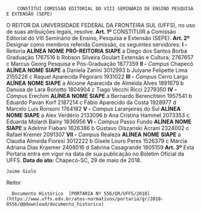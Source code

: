         CONSTITUI COMISSÃO EDITORIAL DO VIII SEMINÁRIO DE ENSINO PESQUISA E EXTENSÃO (SEPE)  

 O REITOR DA UNIVERSIDADE FEDERAL DA FRONTEIRA SUL (UFFS), no uso de suas atribuições legais, resolve.   **Art. 1º** CONSTITUIR a Comissão Editorial do VIII Seminário de Ensino, Pesquisa e Extensão (SEPE).   **Art. 2º** Designar como membros referida Comissão, os seguintes servidores: **I -** Reitoria     **ALÍNEA**    **NOME**    **PRÓ-REITORIA**    **SIAPE**     a  Diego dos Santos Borba   Graduação   1767516     b   Robson Silveira Goulart   Extensão e Cultura;   2767657     c   Marcus Georg   Pesquisa e Pós-Graduação   1877359       **II -**  *Campus* Chapecó     **ALÍNEA**    **NOME**    **SIAPE**      a   Daniela Zanini   3012993     b   Julyane Felipette Lima   2155226     c   Raquel Aparecida Pegoraro   1931022       **III -**  *Campus* Cerro Largo     **ALÍNEA**    **NOME**    **SIAPE**      a   Alcione Aparecida de Almeida Alves   1891679     b   Danusa de Lara Bonotto   1804904     c   Tiago Vecchi Ricci   2279350       **IV -**  *Campus* Erechim     **ALÍNEA**    **NOME**    **SIAPE**      a   Bernardo Berenchtein   1957541     b   Eduardo Pavan Korf   2187214     c   Fábio Aparecido da Costa   1928977     d   Marcelo Luis Ronsoni   1764182       **V -**  *Campus* Laranjeiras do Sul     **ALÍNEA**    **NOME**    **SIAPE**      a   Alex Verdério   2133096     b   Ana Cristina Hammel   2073353     c   Eduarda Molardi Bainy   1836956       **VI -**  *Campus* Passo Fundo     **ALÍNEA**    **NOME**    **SIAPE**      a   Adelmir Fiabani   1626386     b   Gustavo Olszanski Acrani   2324002     c   Rafael Kremer   2091307       **VII -**  *Campus* Realeza     **ALÍNEA**    **NOME**    **SIAPE**      a   Claudia Almeida Fioresi   3012222     b   Gisele Louro Peres   1526379     c   Márcia Adriana Dias Kraemer   2408016     d   Sabrina Casagrande   1805159        **Art. 3º** Esta Portaria entra em vigor na data de sua publicação no Boletim Oficial da UFFS.      **Data do ato:** Chapecó-SC, 29 de maio de 2018.   
 

    Jaime Giolo   
 Reitor 

      Documento Histórico  [PORTARIA Nº 556/GR/UFFS/2018](https://www.uffs.edu.br/atos-normativos/portaria/gr/2018-0556/@@download/documento_historico)     
      
